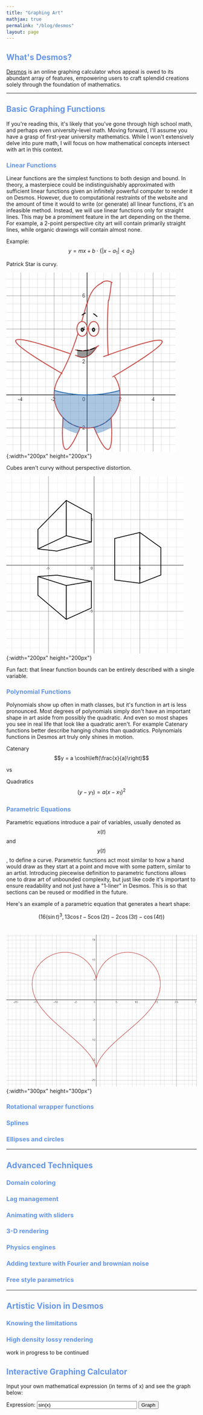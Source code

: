 ```yaml
---
title: "Graphing Art"
mathjax: true
permalink: "/blog/desmos"
layout: page
---
```


## <span style="color: #6495ED;">What's Desmos?</span>

[Desmos](https://www.desmos.com/calculator) is an online graphing calculator whos appeal is owed to its abundant array of features, empowering users to craft splendid creations solely through the foundation of mathematics.

<hr>

## <span style="color: #6495ED;">Basic Graphing Functions</span>

If you're reading this, it's likely that you've gone through high school math, and perhaps even university-level math. Moving forward, I'll assume you have a grasp of first-year university mathematics. While I won't extensively delve into pure math, I will focus on how mathematical concepts intersect with art in this context.

### <span style="color: #6495ED;"> Linear Functions</span>

Linear functions are the simplest functions to both design and bound. In theory, a masterpiece could be indistinguishably approximated with sufficient linear functions given an infinitely powerful computer to render it on Desmos. However, due to computational restraints of the website and the amount of time it would to write (or generate) all linear functions, it's an infeasible method. Instead, we will use linear functions only for straight lines. This may be a promiment feature in the art depending on the theme. For example, a 2-point perspective city art will contain primarily straight lines, while organic drawings will contain almost none. 


Example:
$$ y = mx + b\cdot \{ |x - a_1| < a_2 \} $$

Patrick Star is curvy. 

![heart](../assets/images/desmos_patrick.png){:width="200px" height="200px"}


Cubes aren't curvy without perspective distortion.

![heart](../assets/images/desmos_cubes.png){:width="200px" height="200px"}

Fun fact: that linear function bounds can be entirely described with a single variable.

### <span style="color: #6495ED;">Polynomial Functions</span>

Polynomials show up often in math classes, but it's function in art is less pronounced. Most degrees of polynomials simply don't have an important shape in art aside from possibly the quadratic. And even so most shapes you see in real life that look like a quadratic aren't. For example Catenary functions better describe hanging chains than quadratics. Polynomials functions in Desmos art truly only shines in motion. 

Catenary
$$y = a \cosh\left(\frac{x}{a}\right)$$ 

vs 

Quadratics
$$ (y-y_1) = a(x-x_1)^2 $$

### <span style="color: #6495ED;">Parametric Equations</span>

Parametric equations introduce a pair of variables, usually denoted as $$x(t)$$ and $$y(t)$$, to define a curve. Parametric functions act most similar to how a hand would draw as they start at a point and move with some pattern, similar to an artist. Introducing piecewise definition to parametric functions allows one to draw art of unbounded complexity, but just like code it's important to ensure readability and not just have a "1-liner" in Desmos. This is so that sections can be reused or modified in the future. 

Here's an example of a parametric equation that generates a heart shape:

$$\left(16\left(\sin t\right)^{3},13\cos t-5\cos\left(2t\right)-2\cos\left(3t\right)-\cos\left(4t\right)\right)$$<br>


![heart](../assets/images/desmos_heart.png){:width="300px" height="300px"}

### <span style="color: #6495ED;">Rotational wrapper functions</span>

### <span style="color: #6495ED;">Splines</span>

### <span style="color: #6495ED;">Ellipses and circles</span>

<hr>

## <span style="color: #6495ED;">Advanced Techniques</span>

### <span style="color: #6495ED;">Domain coloring</span>

### <span style="color: #6495ED;">Lag management</span>

### <span style="color: #6495ED;"></span>

### <span style="color: #6495ED;">Animating with sliders</span>

### <span style="color: #6495ED;">3-D rendering</span>

### <span style="color: #6495ED;">Physics engines</span>

### <span style="color: #6495ED;">Adding texture with Fourier and brownian noise</span>

### <span style="color: #6495ED;">Free style parametrics</span>


<hr>

## <span style="color: #6495ED;">Artistic Vision in Desmos</span>

### <span style="color: #6495ED;">Knowing the limitations</span>

### <span style="color: #6495ED;">High density lossy rendering </span>






work in progress to be continued

## <span style="color: #6495ED;">Interactive Graphing Calculator</span>

<p>Input your own mathematical expression (in terms of x) and see the graph below:</p>
<label for="expression">Expression:</label>
<input type="text" id="expression" value="sin(x)" size="30">
<button onclick="drawGraph()">Graph</button>
<div id="plot"></div>

<script src="https://cdn.plot.ly/plotly-latest.min.js"></script>
<script>
  function drawGraph() {
    var expression = document.getElementById('expression').value;

    var xValues = [];
    var yValues = [];
    for (var x = -10; x <= 10; x += 0.1) {
      try {
        var scope = {
          x: x,
          sin: Math.sin,
          cos: Math.cos,
          tan: Math.tan,
          exp: Math.exp,
          log: Math.log,
          sqrt: Math.sqrt,
          pow: Math.pow,
          abs: Math.abs,
        };
        var expr = expression.replace(/(\w+)/g, (match, p1) => scope[p1] ? `scope.${p1}` : p1);
        xValues.push(x);
        yValues.push(eval(expr));
      } catch (e) {
        alert('Error in expression: ' + e.message);
        return;
      }
    }

    var trace = {
      x: xValues,
      y: yValues,
      type: 'scatter'
    };

    var data = [trace];
    Plotly.newPlot('plot', data);
  }

  // Draw the default sine graph when the page loads
  drawGraph();
</script>

